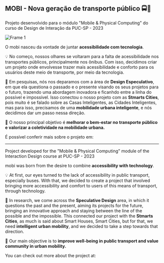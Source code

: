## MOBI - Nova geração de transporte público :oncoming_bus::large_blue_circle:

Projeto desenvolvido para o módulo "Mobile &amp; Physical Computing" do curso de Design de Interação da PUC-SP - 2023

![Frame 1](https://user-images.githubusercontent.com/119085196/234904965-fefc7044-1d7d-4890-8adc-9e6effe4464b.png)

O mobi nasceu da vontade de juntar **acessibilidade com tecnologia**. 

:bulb: No começo, nossos olhares se voltaram para a falta de acessibilidade nos transportes públicos, principalmente nos ônibus. Com isso, decidimos criar um projeto onde envolvesse trazer mais acessibilidade e conforto para os usuários deste meio de transporte, por meio da tecnologia. 

:mag_right: Em pesquisas, nós nos deparamos com a área de **Design Especulativo**, em que ela questiona o passado e o presente visando os seus projetos para o futuro, trazendo uma abordagem inovadora e ficanhdo entre a linha do possível e impossível.
Isso conectou o nosso projeto com as **Stmarts Cities**, pois muito é se falado sobre as Casas Inteligentes, as Cidades Inteligentes, mas para isso, precisamos de uma **mobilidade urbana inteligente**, e nós decidimos dar um passo nessa direção. 

:bus: O nosso principal objetivo é **melhorar o bem-estar no transporte público e valorizar a coletividade na mobilidade urbana.**

É possível conferir mais sobre o projeto em:

-----

Project developed for the "Mobile &amp; Physical Computing" module of the Interaction Design course at PUC-SP - 2023

mobi was born from the desire to combine **accessibility with technology**.

:bulb: At first, our eyes turned to the lack of accessibility in public transport, especially buses. With that, we decided to create a project that involved bringing more accessibility and comfort to users of this means of transport, through technology.

:mag_right: In research, we come across the **Speculative Design** area, in which it questions the past and the present, aiming its projects for the future, bringing an innovative approach and staying between the line of the possible and the impossible.
This connected our project with the **Stmarts Cities**, as much is said about Smart Houses, Smart Cities, but for that, we need **intelligent urban mobility**, and we decided to take a step towards that direction.

:bus: Our main objective is to **improve well-being in public transport and value community in urban mobility.**

You can check out more about the project at:

